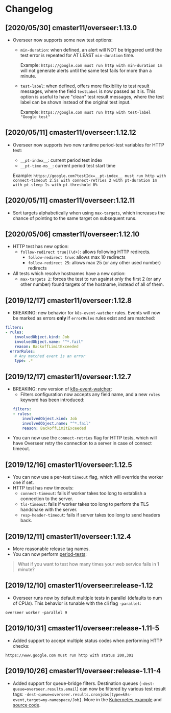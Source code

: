 # Changelog

## [2020/05/30] cmaster11/overseer:1.13.0

* Overseer now supports some new test options:
    * `min-duration`: when defined, an alert will NOT be triggered until the test error is repeated for AT LEAST `min-duration` time.
        
        Example: `https://google.com must run http with min-duration 1m` will not generate alerts until the same test fails for more than a minute.
        
    * `test-label`: when defined, offers more flexibility to test result messages, where the field `testLabel` is now passed as it is. 
        This option is useful to have "clean" test result messages, where the test label can be shown instead of the original test input.
    
        Example: `https://google.com must run http with test-label "Google test"`

## [2020/05/11] cmaster11/overseer:1.12.12

* Overseer now supports two new runtime period-test variables for HTTP test:

    * `__pt-index__`: current period test index
    * `__pt-time-ms__`: current period test start time
    
    Example: `https://google.com?testIdx=__pt-index__ must run http with connect-timeout 2.5s with connect-retries 2 with pt-duration 1m with pt-sleep 1s with pt-threshold 0%`

## [2020/05/11] cmaster11/overseer:1.12.11

* Sort targets alphabetically when using `max-targets`, which increases the chance of pointing to the same target
    on subsequent runs.

## [2020/05/06] cmaster11/overseer:1.12.10

* HTTP test has new option:
    * `follow-redirect true|(\d+)`: allows following HTTP redirects.
        * `follow-redirect true`: allows max 10 redirects
        * `follow-redirect 25`: allows max 25 (or any other used number) redirects
* All tests which resolve hostnames have a new option:
    * `max-targets 2`: forces the test to run against only the first 2 (or any other number) found targets of the hostname, instead of all of them.

## [2019/12/17] cmaster11/overseer:1.12.8

* BREAKING: new behavior for `k8s-event-watcher` rules. Events will now be marked as errors **only** if `errorRules` rules exist and are matched:
```yaml
filters:
- rules:
    involvedObject.kind: Job
    involvedObject.name: "^*.fail"
    reason: BackoffLimitExceeded
  errorRules:
    # Any matched event is an error
    type: .*
```

## [2019/12/17] cmaster11/overseer:1.12.7

* BREAKING: new version of [k8s-event-watcher](https://github.com/cmaster11/k8s-event-watcher):
    * Filters configuration now accepts any field name, and a new `rules` keyword has been introduced:
    ```yaml
    filters:
    - rules:
        involvedObject.kind: Job
        involvedObject.name: "^*.fail"
        reason: BackoffLimitExceeded
    ```
* You can now use the `connect-retries` flag for HTTP tests, which will have Overseer retry the connection to a server in case of connect timeout.

## [2019/12/16] cmaster11/overseer:1.12.5

* You can now use a per-test `timeout` flag, which will override the worker one if set.
* HTTP test has new timeouts:
    * `connect-timeout`: fails if worker takes too long to establish a connection to the server.
    * `tls-timeout`: fails if worker takes too long to perform the TLS handshake with the server.
    * `resp-header-timeout`: fails if server takes too long to send headers back.

## [2019/12/11] cmaster11/overseer:1.12.4

* More reasonable release tag names.
* You can now perform [period-tests](./README.md#period-tests):

> What if you want to test how many times your web service fails in 1 minute?

## [2019/12/10] cmaster11/overseer:release-1.12

* Overseer runs now by default multiple tests in parallel (defaults to num of CPUs). This behavior is tunable with the cli flag `-parallel`:

```
overseer worker -parallel 9
```

## [2019/10/31] cmaster11/overseer:release-1.11-5

* Added support to accept multiple status codes when performing HTTP checks:

```
https://www.google.com must run http with status 200,301
```

## [2019/10/26] cmaster11/overseer:release-1.11-4

* Added support for queue-bridge filters. Destination queues (`-dest-queue=overseer.results.email`) can now be filtered
by various test result tags: `-dest-queue=overseer.results.cronjobs[type=k8s-event,target=my-namespace/Job]`. More in 
the [Kubernetes example](example-kubernetes/overseer-bridge-queue.optional.yaml) and 
[source code](bridges/queue-bridge/filter.go).